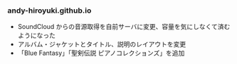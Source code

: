 ### andy-hiroyuki.github.io

- SoundCloud からの音源取得を自前サーバに変更、容量を気にしなくて済むようになった
- アルバム・ジャケットとタイトル、説明のレイアウトを変更
- 「Blue Fantasy」「聖剣伝説 ピアノコレクションズ」を追加
